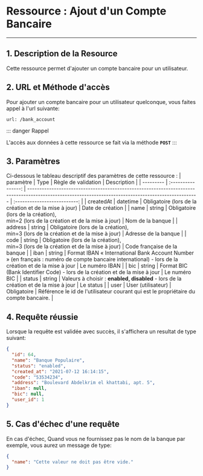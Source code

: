 # Ressource : Ajout d'un Compte Bancaire

---

## 1. Description de la Resource

Cette ressource permet d'ajouter un compte bancaire pour un utilisateur.

## 2. URL et Méthode d'accès

Pour ajouter un compte bancaire pour un utilisateur quelconque, vous faites appel à l'url suivante:

```
url: /bank_account
```

::: danger Rappel

L'accès aux données à cette ressource se fait via la méthode **`POST`**
:::

## 3. Paramètres

Ci-dessous le tableau descriptif des paramètres de cette ressource :
| paramètre | Type | Règle de validation | Description |
| --------- | :----------------: | ---------------------------------------------------------------------------------------------------------------------------------------------------- | :--------------------------: |
| createdAt | datetime | Obligatoire (lors de la création et de la mise à jour) | Date de création |
| name | string | Obligatoire (lors de la création), <br> min=2 (lors de la création et de la mise à jour) | Nom de la banque |
| address | string | Obligatoire (lors de la création), <br> min=3 (lors de la création et de la mise à jour) | Adresse de la banque |
| code | string | Obligatoire (lors de la création), <br> min=3 (lors de la création et de la mise à jour) | Code française de la banque |
| iban | string | Format IBAN « International Bank Account Number » (en français : numéro de compte bancaire international) - lors de la création et de la mise à jour | Le numéro IBAN |
| bic | string | Format BIC (Bank Identifier Code) - lors de la création et de la mise à jour | Le numéro BIC |
| status | string | Valeurs à choisir : **enabled, disabled** - lors de la création et de la mise à jour | Le status |
| user | User (utilisateur) | Obligatoire | Référence le id de l'utilisateur courant qui est le propriétaire du compte bancaire. |

## 4. Requête réussie

Lorsque la requête est validée avec succès, il s'affichera un resultat de type suivant:

```json
{
  "id": 64,
  "name": "Banque Populaire",
  "status": "enabled",
  "created_at": "2021-07-12 16:14:15",
  "code": "53534234",
  "address": "Boulevard Abdelkrim el khattabi, apt. 5",
  "iban": null,
  "bic": null,
  "user_id": 1
}
```

## 5. Cas d'échec d'une requête

En cas d'échec, Quand vous ne fournissez pas le nom de la banque par exemple, vous aurez un message de type:

```json
{
  "name": "Cette valeur ne doit pas être vide."
}
```
